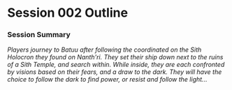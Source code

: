# Session 002 Outline

### Session Summary

*Players journey to Batuu after following the coordinated on the Sith Holocron they found on Nanth'ri. They set their ship down next to the ruins of a Sith Temple, and search within. While inside, they are each confronted by visions based on their fears, and a draw to the dark. They will have the choice to follow the dark to find power, or resist and follow the light...*




